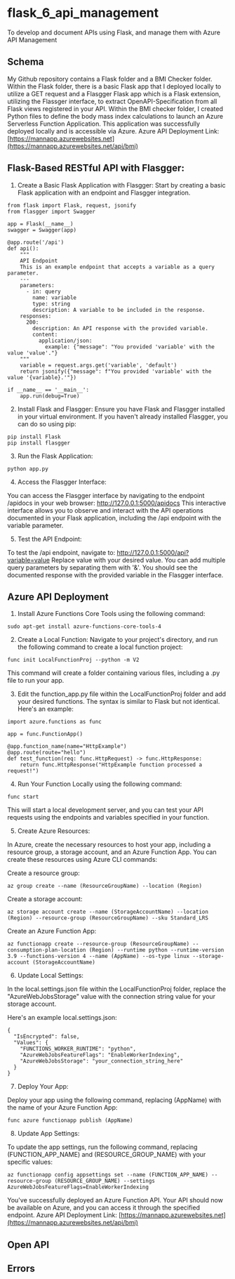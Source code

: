 # flask_6_api_management
To develop and document APIs using Flask, and manage them with Azure API Management

## Schema
My Github repository contains a Flask folder and a BMI Checker folder. Within the Flask folder, there is a basic Flask app that I deployed locally to utilize a GET request and a Flasgger Flask app which is a Flask extension, utilizing the Flassger interface, to extract OpenAPI-Specification from all Flask views registered in your API. Within the BMI checker folder, I created Python files to define the body mass index calculations to launch an Azure Serverless Function Application. This application was successfully deployed locally and is accessible via Azure. 
Azure API Deployment Link: [https://mannapp.azurewebsites.net](https://mannapp.azurewebsites.net/api/bmi)


## Flask-Based RESTful API with Flasgger:

1. Create a Basic Flask Application with Flasgger:
Start by creating a basic Flask application with an endpoint and Flasgger integration. 
```
from flask import Flask, request, jsonify
from flasgger import Swagger

app = Flask(__name__)
swagger = Swagger(app)

@app.route('/api')
def api():
    """
    API Endpoint
    This is an example endpoint that accepts a variable as a query parameter.
    ---
    parameters:
      - in: query
        name: variable
        type: string
        description: A variable to be included in the response.
    responses:
      200:
        description: An API response with the provided variable.
        content:
          application/json:
            example: {"message": "You provided 'variable' with the value 'value'."}
    """
    variable = request.args.get('variable', 'default')
    return jsonify({"message": f"You provided 'variable' with the value '{variable}.'"})

if __name__ == '__main__':
    app.run(debug=True)
```
2. Install Flask and Flasgger:
Ensure you have Flask and Flasgger installed in your virtual environment. If you haven't already installed Flasgger, you can do so using pip:
```
pip install Flask
pip install flasgger
```
3. Run the Flask Application:
```
python app.py
```
4. Access the Flasgger Interface:

You can access the Flasgger interface by navigating to the endpoint /apidocs in your web browser: http://127.0.0.1:5000/apidocs
This interactive interface allows you to observe and interact with the API operations documented in your Flask application, including the /api endpoint with the variable parameter.

5. Test the API Endpoint:

To test the /api endpoint, navigate to: http://127.0.0.1:5000/api?variable=value
Replace value with your desired value. You can add multiple query parameters by separating them with '&'. You should see the documented response with the provided variable in the Flasgger interface.



## Azure API Deployment
1. Install Azure Functions Core Tools using the following command:
```
sudo apt-get install azure-functions-core-tools-4
```
2. Create a Local Function:
Navigate to your project's directory, and run the following command to create a local function project:
```
func init LocalFunctionProj --python -m V2
```
This command will create a folder containing various files, including a .py file to run your app.

3. Edit the function_app.py file within the LocalFunctionProj folder and add your desired functions. The syntax is similar to Flask but not identical. Here's an example:

```
import azure.functions as func

app = func.FunctionApp()

@app.function_name(name="HttpExample")
@app.route(route="hello")
def test_function(req: func.HttpRequest) -> func.HttpResponse:
    return func.HttpResponse("HttpExample function processed a request!")
```
4. Run Your Function Locally using the following command:
```
func start
```
This will start a local development server, and you can test your API requests using the endpoints and variables specified in your function.

5. Create Azure Resources:

In Azure, create the necessary resources to host your app, including a resource group, a storage account, and an Azure Function App. You can create these resources using Azure CLI commands:

Create a resource group:
```
az group create --name (ResourceGroupName) --location (Region)
```
Create a storage account:
```
az storage account create --name (StorageAccountName) --location (Region) --resource-group (ResourceGroupName) --sku Standard_LRS
```
Create an Azure Function App:

```
az functionapp create --resource-group (ResourceGroupName) --consumption-plan-location (Region) --runtime python --runtime-version 3.9 --functions-version 4 --name (AppName) --os-type linux --storage-account (StorageAccountName)
```
6. Update Local Settings:

In the local.settings.json file within the LocalFunctionProj folder, replace the "AzureWebJobsStorage" value with the connection string value for your storage account.

Here's an example local.settings.json:
```
{
  "IsEncrypted": false,
  "Values": {
    "FUNCTIONS_WORKER_RUNTIME": "python",
    "AzureWebJobsFeatureFlags": "EnableWorkerIndexing",
    "AzureWebJobsStorage": "your_connection_string_here"
  }
}
```
7. Deploy Your App:

Deploy your app using the following command, replacing (AppName) with the name of your Azure Function App:

```
func azure functionapp publish (AppName)
```
8. Update App Settings:

To update the app settings, run the following command, replacing (FUNCTION_APP_NAME) and (RESOURCE_GROUP_NAME) with your specific values:
```
az functionapp config appsettings set --name (FUNCTION_APP_NAME) --resource-group (RESOURCE_GROUP_NAME) --settings AzureWebJobsFeatureFlags=EnableWorkerIndexing
```

You've successfully deployed an Azure Function API. Your API should now be available on Azure, and you can access it through the specified endpoint.
Azure API Deployment Link: [https://mannapp.azurewebsites.net](https://mannapp.azurewebsites.net/api/bmi)

## Open API



## Errors

